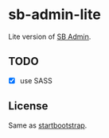 # sb-admin-lite

Lite version of [SB Admin](http://startbootstrap.com/sb-admin).


## TODO

- [x] use SASS


## License

Same as [startbootstrap](https://github.com/IronSummitMedia/startbootstrap/blob/master/LICENSE).

